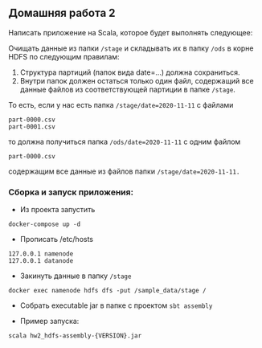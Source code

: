 ## Домашняя работа 2

Написать приложение на Scala, которое будет выполнять следующее:

Очищать данные из папки ```/stage``` и складывать их в папку ```/ods``` в корне HDFS по следующим правилам:

1. Структура партиций (папок вида date=...) должна сохраниться.
2. Внутри папок должен остаться только один файл, содержащий все данные файлов из соответствующей партиции в папке ```/stage```.

То есть, если у нас есть папка ```/stage/date=2020-11-11``` с файлами

```
part-0000.csv
part-0001.csv
```

то должна получиться папка ```/ods/date=2020-11-11``` с одним файлом
```
part-0000.csv
```

содержащим все данные из файлов папки ```/stage/date=2020-11-11.```

### Сборка и запуск приложения:

* Из проекта запустить
```
docker-compose up -d
```

* Прописать /etc/hosts
```
127.0.0.1 namenode
127.0.0.1 datanode
```

* Закинуть данные в папку ```/stage```
```
docker exec namenode hdfs dfs -put /sample_data/stage /
```

* Собрать executable jar в папке с проектом `sbt assembly`


* Пример запуска:
```
scala hw2_hdfs-assembly-{VERSION}.jar
```